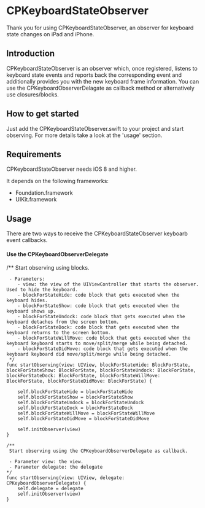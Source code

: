 # CPKeyboardStateObserver
Thank you for using CPKeyboardStateObserver, an observer for keyboard state changes on iPad and iPhone.

## Introduction
CPKeyboardStateObserver is an observer which, once registered, listens to keyboard state events and reports back the corresponding event and additionally provides you with the new keyboard frame information.
You can use the CPKeyboardObserverDelagate as callback method or alternatively use closures/blocks.

## How to get started
Just add the CPKeyboardStateObserver.swift to your project and start observing.
For more details take a look at the 'usage' section.

## Requirements
CPKeyboardStateObserver needs iOS 8 and higher.

It depends on the following frameworks:

* Foundation.framework
* UIKit.framework

## Usage

There are two ways to receive the CPKeyboardStateObserver keyboarb event callbacks.

#### Use the CPKeyboardObserverDelegate

/**
     Start observing using blocks.
     
     - Parameters: 
        - view: the view of the UIViewController that starts the observer. Used to hide the keyboard.
        - blockForStateHide: code block that gets executed when the keyboard hides.
        - blockForStateShow: code block that gets executed when the keyboard shows up.
        - blockForStateUndock: code block that gets executed when the keyboard detaches from the screen bottom.
        - blockForStateDock: code block that gets executed when the keyboard returns to the screen bottom.
        - blockForStateWillMove: code block that gets executed when the keyboard keyboard starts to move/split/merge while being detached.
        - blockForStateDidMove: code block that gets executed when the keyboard keyboard did move/split/merge while being detached.
     */
    func startObserving(view: UIView, blockForStateHide: BlockForState, blockForStateShow: BlockForState, blockForStateUndock: BlockForState, blockForStateDock: BlockForState, blockForStateWillMove: BlockForState, blockForStateDidMove: BlockForState) {
        
        self.blockForStateHide = blockForStateHide
        self.blockForStateShow = blockForStateShow
        self.blockForStateUndock = blockForStateUndock
        self.blockForStateDock = blockForStateDock
        self.blockForStateWillMove = blockForStateWillMove
        self.blockForStateDidMove = blockForStateDidMove
        
        self.initObserver(view)
    }
    
    /**
     Start observing using the CPKeyboardObserverDelegate as callback.
     
     - Parameter view: the view.
     - Parameter delegate: the delegate
    */
    func startObserving(view: UIView, delegate: CPKeyboardObserverDelegate) {
        self.delegate = delegate
        self.initObserver(view)
    }